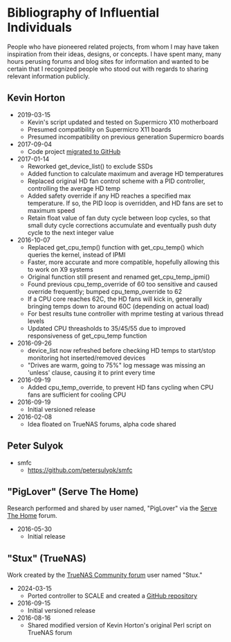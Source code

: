 # Bibliography of Influential Individuals
People who have pioneered related projects, from whom I may have taken inspiration from their ideas, designs, or concepts. I have spent many, many hours perusing forums and blog sites for information and wanted to be certain that I recognized people who stood out with regards to sharing relevant information publicly.

## Kevin Horton
- 2019-03-15
	- Kevin's script updated and tested on Supermicro X10 motherboard
	- Presumed compatibility on Supermicro X11 boards
	- Presumed incompatibility on previous generation Supermicro boards
- 2017-09-04
	- Code project [migrated to GitHub](https://github.com/khorton/nas_fan_control)
- 2017-01-14
	- Reworked get_device_list() to exclude SSDs
	- Added function to calculate maximum and average HD temperatures
	- Replaced original HD fan control scheme with a PID controller, controlling the average HD temp
	- Added safety override if any HD reaches a specified max temperature.  If so, the PID loop is overridden, and HD fans are set to maximum speed
	- Retain float value of fan duty cycle between loop cycles, so that small duty cycle corrections accumulate and eventually push duty cycle to the next integer value
- 2016-10-07
	- Replaced get_cpu_temp() function with get_cpu_temp() which queries the kernel, instead of IPMI
	- Faster, more accurate and more compatible, hopefully allowing this to work on X9 systems
	- Original function still present and renamed get_cpu_temp_ipmi()
	- Found  previous cpu_temp_override of 60 too sensitive and caused override frequently; bumped cpu_temp_override to 62
	- If a CPU core reaches 62C, the HD fans will kick in, generally bringing temps down to around 60C (depending on actual load)
	- For best results tune controller with mprime testing at various thread levels
	- Updated CPU threasholds to 35/45/55 due to improved responsiveness of get_cpu_temp function
- 2016-09-26
	- device_list now refreshed before checking HD temps to start/stop monitoring hot inserted/removed devices
	- "Drives are warm, going to 75%" log message was missing an 'unless' clause, causing it to print every time
- 2016-09-19
	- Added cpu_temp_override, to prevent HD fans cycling when CPU fans are sufficient for cooling CPU
- 2016-09-19
	- Initial versioned release
- 2016-02-08
	- Idea floated on TrueNAS forums, alpha code shared

## Peter Sulyok
- smfc
	- https://github.com/petersulyok/smfc

## "PigLover" (Serve The Home)
Research performed and shared by user named, "PigLover" via the [Serve The Home](https://forums.servethehome.com/index.php) forum.

- 2016-05-30
	- Initial release

## "Stux" (TrueNAS)
Work created by the [TrueNAS Community forum](https://www.truenas.com/community/) user named "Stux."

- 2024-03-15
	- Ported controller to SCALE and created a [GitHub repository](https://github.com/mrstux/hybrid_fan_control)
- 2016-09-15
	- Initial versioned release
- 2016-08-16
	- Shared modified version of Kevin Horton's original Perl script on TrueNAS forum
